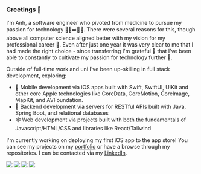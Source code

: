 ### Greetings 👋

I'm Anh, a software engineer who pivoted from medicine to pursue my passion for technology 👨‍⚕️➡️👨‍💻. There were several reasons for this, though above all computer science aligned better with my vision for my professional career 🧐. Even after just one year it was very clear to me that I had made the right choice - since transferring I'm grateful 🙏 that I've been able to constantly to cultivate my passion for technology further 🤩.

Outside of full-time work and uni I've been up-skilling in full stack development, exploring:
- 📱 Mobile development via iOS apps built with Swift, SwiftUI, UIKit and other core Apple technologies like CoreData, CoreMotion, CoreImage, MapKit, and AVFoundation.
- 🍑 Backend development via servers for RESTful APIs built with Java, Spring Boot, and relational databases 
- 🕸️ Web development via projects built with both the fundamentals of Javascript/HTML/CSS and libraries like React/Tailwind

I'm currently working on deploying my first iOS app to the app store! You can see my projects on my [portfolio](https://4nhus.github.io/portfolio/) or have a browse through my repositories. I can be contacted via my [LinkedIn](https://www.linkedin.com/in/anh-nguyen-41870b156/).

<!--
**4nhus/4nhus** is a ✨ _special_ ✨ repository because its `README.md` (this file) appears on your GitHub profile.

Here are some ideas to get you started:

- 🔭 I’m currently working on ...
- 🌱 I’m currently learning ...
- 👯 I’m looking to collaborate on ...
- 🤔 I’m looking for help with ...
- 💬 Ask me about ...
- 📫 How to reach me: ...
- 😄 Pronouns: ...
- ⚡ Fun fact: ...
-->

<img src="https://github.com/4nhus/github-stats/blob/master/generated/overview.svg#gh-dark-mode-only" />
<img src="https://github.com/4nhus/github-stats/blob/master/generated/languages.svg#gh-dark-mode-only" />
<img src="https://github.com/4nhus/github-stats/blob/master/generated/overview.svg#gh-light-mode-only" />
<img src="https://github.com/4nhus/github-stats/blob/master/generated/languages.svg#gh-light-mode-only" />

